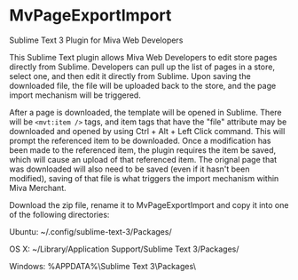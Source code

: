 # MvPageExportImport
Sublime Text 3 Plugin for Miva Web Developers

This Sublime Text plugin allows Miva Web Developers to edit store pages directly from Sublime.  Developers can pull up the list of pages in a store, select one, and then edit it directly from Sublime.  Upon saving the downloaded file, the file will be uploaded back to the store, and the page import mechanism will be triggered.

After a page is downloaded, the template will be opened in Sublime.  There will be ```<mvt:item />``` tags, and item tags that have the "file" attribute may be downloaded and opened by using Ctrl + Alt + Left Click command.  This will prompt the referenced item to be downloaded.  Once a modification has been made to the referenced item, the plugin requires the item be saved, which will cause an upload of that referenced item.  The orignal page that was downloaded will also need to be saved (even if it hasn't been modified), saving of that file is what triggers the import mechanism within Miva Merchant.

Download the zip file, rename it to MvPageExportImport and copy it into one of the following directories:

Ubuntu: ~/.config/sublime-text-3/Packages/

OS X: ~/Library/Application Support/Sublime Text 3/Packages/

Windows: %APPDATA%\Sublime Text 3\Packages\
